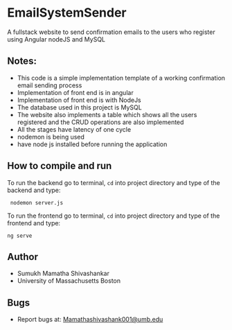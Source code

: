 # EmailSystemSender
A fullstack website to send confirmation emails to the users who register using Angular nodeJS and MySQL

## Notes:

 - This code is a simple implementation template of a working confirmation email sending process
 - Implementation of front end is in angular
 - Implementation of front end is with NodeJs
 - The database used in this project is MySQL
 - The website also implements a table which shows all the users registered and the CRUD operations are also implemented
 - All the stages have latency of one cycle
 - nodemon is being used
 - have node js installed before running the application


## How to compile and run

To run the backend go to terminal, `cd` into project directory and type of the backend and type:
```
 nodemon server.js
```
 To run the frontend go to terminal, `cd` into project directory and type of the frontend and type:
```
ng serve
```

## Author

 - Sumukh Mamatha Shivashankar
 -  University of Massachusetts Boston

## Bugs

 - Report bugs at: Mamathashivashank001@umb.edu
